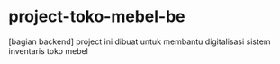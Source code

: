 # project-toko-mebel-be
[bagian backend] project ini dibuat untuk membantu digitalisasi sistem inventaris toko mebel
